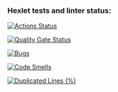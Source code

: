 ### Hexlet tests and linter status:

[![Actions Status](https://github.com/experiment0/python-project-49/actions/workflows/hexlet-check.yml/badge.svg)](https://github.com/experiment0/python-project-49/actions)

<!-- https://sonarcloud.io/project/information?id=experiment0_python-project-49 -->

[![Quality Gate Status](https://sonarcloud.io/api/project_badges/measure?project=experiment0_python-project-49&metric=alert_status)](https://sonarcloud.io/summary/new_code?id=experiment0_python-project-49)

[![Bugs](https://sonarcloud.io/api/project_badges/measure?project=experiment0_python-project-49&metric=bugs)](https://sonarcloud.io/summary/new_code?id=experiment0_python-project-49)

[![Code Smells](https://sonarcloud.io/api/project_badges/measure?project=experiment0_python-project-49&metric=code_smells)](https://sonarcloud.io/summary/new_code?id=experiment0_python-project-49)

[![Duplicated Lines (%)](https://sonarcloud.io/api/project_badges/measure?project=experiment0_python-project-49&metric=duplicated_lines_density)](https://sonarcloud.io/summary/new_code?id=experiment0_python-project-49)
